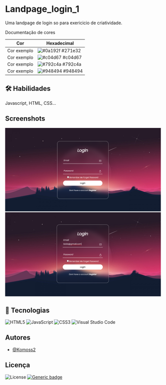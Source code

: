 
# Landpage_login_1

Uma landpage de login so para exericicio de criatividade.


 Documentação de cores

| Cor               | Hexadecimal                                                |
| ----------------- | ---------------------------------------------------------------- |
| Cor exemplo       | ![#0a192f](https://via.placeholder.com/10/271e32?text=+) #271e32 |
| Cor exemplo       | ![#c04d67](https://via.placeholder.com/10/c04d67?text=+) #c04d67 |
| Cor exemplo       | ![#792c4a](https://via.placeholder.com/10/792c4a?text=+) #792c4a |
| Cor exemplo       | ![#948494](https://via.placeholder.com/10/948494?text=+) #948494 |




## 🛠 Habilidades
Javascript, HTML, CSS...


## Screenshots

![App Screenshot](src/print_1.png)
![App Screenshot](src/print_2.png)


## 🔗 Tecnologias
![HTML5](https://img.shields.io/badge/html5-%23E34F26.svg?style=for-the-badge&logo=html5&logoColor=white)
![JavaScript](https://img.shields.io/badge/javascript-%23323330.svg?style=for-the-badge&logo=javascript&logoColor=%23F7DF1E)
![CSS3](https://img.shields.io/badge/css3-%231572B6.svg?style=for-the-badge&logo=css3&logoColor=white)
![Visual Studio Code](https://img.shields.io/badge/Visual%20Studio%20Code-0078d7.svg?style=for-the-badge&logo=visual-studio-code&logoColor=white)


## Autores

- [@Komoss2](https://www.github.com/Kosmoss2)


## Licença

![License](https://choosealicense.com/licenses/mit/<SUBJECT>-<MIT>-<green>.svg)
[![Generic badge](https://img.shields.io/badge/<SUBJECT>-<STATUS>-<COLOR>.svg)](https://shields.io/)



